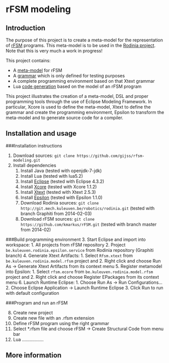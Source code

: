 rFSM modeling
===

Introduction
---
The purpose of this project is to create a meta-model for the representation of [rFSM](http://people.mech.kuleuven.be/~mklotzbucher/rfsm/README.html) programs. This meta-model is to be used in the [Rodinia project](http://www.roboticsmodelling.eu/tooling/rodinia). Note that this is very much a work in progress!

This project contains:
* A [meta-model](https://github.com/gijss/rfsm-modeling/blob/master/be.kuleuven.rodinia.model.rfsm/model/rfsm.xcore) for rFSM
* A [grammar](https://github.com/gijss/rfsm-modeling/blob/master/be.kuleuven.rodinia.dsl.rfsm/be.kuleuven.rodinia.dsl.rfsm/src/be/kuleuven/rodinia/dsl/Rfsm.xtext) which is only defined for testing purposes
* A complete programming environment based on that Xtext grammar
* Lua [code generation](https://github.com/gijss/rfsm-modeling/tree/master/be.kuleuven.rodinia.transform.rfsm/epsilon) based on the model of an rFSM program

This project illustrates the creation of a meta-model, DSL and proper programming tools through the use of Eclipse Modeling Framework. In particular, Xcore is used to define the meta-model, Xtext to define the grammar and create the programming environment, Epsilon to transform the meta-model and to generate source code for a compiler. 

Installation and usage
---
###Installation instructions
1. Download sources: `git clone https://github.com/gijss/rfsm-modeling.git`
2. Install dependencies
    1. Install Java (tested with openjdk-7-jdk)
    2. Install Lua (tested with lua5.2)
    3. Install [Eclipse](https://www.eclipse.org/downloads/) (tested with Eclipse 4.3.2)
    4. Install [Xcore](https://wiki.eclipse.org/Xcore) (tested with Xcore 1.1.2)
    5. Install [Xtext](https://www.eclipse.org/Xtext/) (tested with Xtext 2.5.3)
    6. Install [Epsilon](https://www.eclipse.org/epsilon/) (tested with Epsilon 1.1.0)
    7. Download Rodinia sources: `git clone http://git.mech.kuleuven.be/robotics/rodinia.git` (tested with branch Graphiti from 2014-02-03)
    8. Download rFSM sources: `git clone https://github.com/kmarkus/rFSM.git` (tested with branch master from 2014-02)

###Build programming environment
3. Start Eclipse and import into workspace:
    1. All projects from rFSM repository
    2. Project `be.kuleuven.rodinia.epsilon.service` from Rodinia repository (Graphiti branch)
4. Generate Xtext Artifacts:
    1. Select `Rfsm.xtext` from `be.kuleuven.rodinia.model.rfsm` project and
    2. Right click and choose Run As -> Generate Xtext Artifacts from its context menu
5. Register metamodel into Epsilon:
    1. Select `rfsm.ecore` from `be.kuleuven.rodinia.model.rfsm` project and
    2. Right click and choose Register EPackages from its context menu
   6. Launch Runtime Eclipse:
    1. Choose Run As -> Run Configurations...
    2. Choose Eclipse Application -> Launch Runtime Eclipse
    3. Click Run to run with default configuration

###Program and run an rFSM

8. Create new project
10. Create new file with an .rfsm extension
11. Define rFSM program using the right grammar
12. Select *.rfsm file and choose rFSM -> Create Structural Code from menu bar
13. Lua .................
 
More information
---
